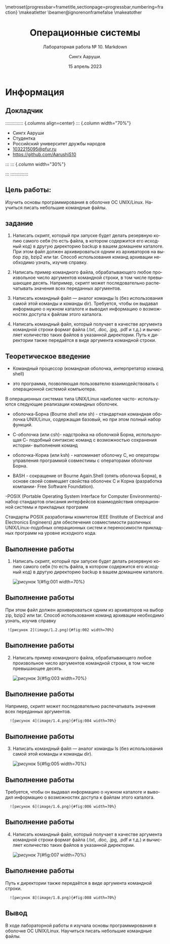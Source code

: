 ﻿---
## Front matter
lang: ru-RU
title: Операционные системы
subtitle: Лабораторная работа № 10. Markdown
author:
- Сингх Ааруши.
institute:
  - Российский университет дружбы народов, Москва, Россия
date: 15 апрель 2023

## i18n babel
babel-lang: russian
babel-otherlangs: english

## Formatting pdf
toc: false
toc-title: Содержание
slide_level: 2
aspectratio: 169
section-titles: true
theme: metropolis
header-includes:
 - \metroset{progressbar=frametitle,sectionpage=progressbar,numbering=fraction}
 - '\makeatletter'
 - '\beamer@ignorenonframefalse'
 - '\makeatother'
---

# Информация

## Докладчик

:::::::::::::: {.columns align=center}
::: {.column width="70%"}

  * Сингх Ааруши
  * Студентка
  * Российский университет дружбы народов
  * [1032215095@pfur.ru](mailto:1032215095@pfur.ru)
  * <https://github.com/AarushiS10>

:::
::: {.column width="30%"}


:::
::::::::::::::


## Цель работы:

Изучить основы программирования в оболочке ОС UNIX/Linux. Научиться писать небольшие командные файлы.





## задание

1. Написать скрипт, который при запуске будет делать резервную копию самого себя (то есть файла, в котором содержится его исходный код) в другую директорию backup в вашем домашнем каталоге. При этом файл должен архивироваться одним из архиваторов на выбор zip, bzip2 или tar. Способ использования команд архивации необходимо узнать, изучив справку.

2. Написать пример командного файла, обрабатывающего любое произвольное число аргументов командной строки, в том числе превышающее десять. Например, скрипт может последовательно распечатывать значения всех переданных аргументов.

3. Написать командный файл — аналог команды ls (без использования самой этой команды и команды dir). Требуется, чтобы он выдавал информацию о нужном каталоге и выводил информацию о возможностях доступа к файлам этого каталога.

4. Написать командный файл, который получает в качестве аргумента командной строки формат файла (.txt, .doc, .jpg, .pdf и т.д.) и вычисляет количество таких файлов в указанной директории. Путь к директории также передаётся в виде аргумента командной строки.



## Теоретическое введение
  
  - Командный процессор (командная оболочка, интерпретатор команд shell)

- это программа, позволяющая пользователю взаимодействовать с операционной системой компьютера. 

В операционных системах типа UNIX/Linux наиболее часто- используются следующие реализации командных оболочек. 

- оболочка-Борна (Bourne shell или sh) - стандартная командная оболочка UNIX/Linux, содержащая базовый, но при этом полный набор функций. 

- С-оболочка (или csh)- надстройка на оболочкой Борна, использующая С- подобный синтаксис команд с возможностью сохранения истории- выполнения команд 

- оболочка-Кориа (или ksh) - напоминает оболочку С, но операторы управления программой совместимы с операторами оболочки Борна. 

- BASH - сокращение от Bourne Again.Shell (опять оболочка Борна), в основе своей совмещает свойства оболочек С и Корна (разработка компании- Free Software Foundation). 

-POSIX (Portable Operating System Interface for Computer Environments)- набор стандартов описания интерфейсов взаимодействия операционной системы и прикладных программ 

Стандарты POSIX разработаны комитетом IEEE (Institute of Electrical and Electronics Engineers) для обеспечения совместимости различных UNIX/Linux-подобных операционных систем и переносимости прикладных программ на уровне исходного кода.




## Выполнение работы

1. Написать скрипт, который при запуске будет делать резервную копию самого себя (то есть файла, в котором содержится его исходный код) в другую директорию backup в вашем домашнем каталоге. 

     ![рисунок 1](image/1.1.png){#fig:001 width=70%}

## Выполнение работы


При этом файл должен архивироваться одним из архиваторов на выбор zip, bzip2 или tar. Способ использования команд архивации необходимо узнать, изучив справку

     ![рисунок 2](image/1.2.png){#fig:002 width=70%}

## Выполнение работы


2. Написать пример командного файла, обрабатывающего любое     
произвольное число аргументов командной строки, в том числе превышающее десять. 

     ![рисунок 3](image/1.3.png){#fig:003 width=70%}

## Выполнение работы


Например, скрипт может последовательно распечатывать значения всех переданных аргументов.


      ![рисунок 4](image/1.4.png){#fig:004 width=70%}

## Выполнение работы


3. Написать командный файл — аналог команды ls (без использования самой этой команды и команды dir). 

      ![рисунок 5](image/1.5.png){#fig:005 width=70%}

## Выполнение работы


Требуется, чтобы он выдавал информацию о нужном каталоге и выводил информацию о возможностях доступа к файлам этого каталога.

      ![рисунок 6](image/1.6.png){#fig:006 width=70%}


## Выполнение работы


4. Написать командный файл, который получает в качестве аргумента 
командной строки формат файла (.txt, .doc, .jpg, .pdf и т.д.) и вычисляет количество таких файлов в указанной директории. 

      ![рисунок 7](image/1.7.png){#fig:007 width=70%}

## Выполнение работы


Путь к директории также передаётся в виде аргумента командной строки.

      ![рисунок 8](image/1.8.png){#fig:008 width=70%}





## Вывод

В ходе лабораторной работы я изучала основы программирования в оболочке ОС UNIX/Linux. Научиться писать небольшие командные файлы.





